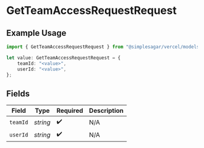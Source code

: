 # GetTeamAccessRequestRequest

## Example Usage

```typescript
import { GetTeamAccessRequestRequest } from "@simplesagar/vercel/models/getteamaccessrequestop.js";

let value: GetTeamAccessRequestRequest = {
    teamId: "<value>",
    userId: "<value>",
};
```

## Fields

| Field              | Type               | Required           | Description        |
| ------------------ | ------------------ | ------------------ | ------------------ |
| `teamId`           | *string*           | :heavy_check_mark: | N/A                |
| `userId`           | *string*           | :heavy_check_mark: | N/A                |